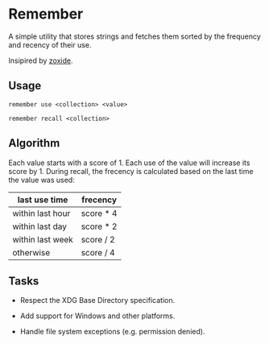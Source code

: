 Remember
========

A simple utility that stores strings and fetches them
sorted by the frequency and recency of their use.

Insipired by [zoxide](https://github.com/ajeetdsouza/zoxide).

Usage
-----

`remember use <collection> <value>`

`remember recall <collection>`

Algorithm
---------

Each value starts with a score of 1. Each use of the value
will increase its score by 1. During recall, the frecency
is calculated based on the last time the value was used:

| last use time    | frecency  |
|------------------|-----------|
| within last hour | score * 4 |
| within last day  | score * 2 |
| within last week | score / 2 |
| otherwise        | score / 4 |

Tasks
-----

  - Respect the XDG Base Directory specification.

  - Add support for Windows and other platforms.

  - Handle file system exceptions (e.g. permission denied).

